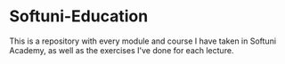# Softuni-Education
 This is a repository with every module and course I have taken in Softuni Academy, as well as the exercises I've done for each lecture.
